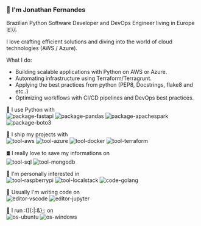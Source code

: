 ### 👋 I'm Jonathan Fernandes

Brazilian Python Software Developer and DevOps Engineer living in Europe 🇪🇺.

I love crafting efficient solutions and diving into the world of cloud technologies (AWS / Azure).

What I do:

* Building scalable applications with Python on AWS or Azure.
* Automating infrastructure using Terraform/Terragrunt.
* Applying the best practices from python (PEP8, Docstrings, flake8 and etc..)
* Optimizing workflows with CI/CD pipelines and DevOps best practices.

🚀 I use Python with  
![package-fastapi](https://img.shields.io/badge/tool-FastAPI-informational?style=flat&logo=FastAPI&logoColor=white&color=2bbc8a)
![package-pandas](https://img.shields.io/badge/package-Pandas-informational?style=flat&logo=pandas&logoColor=white&color=2bbc8a)
![package-apachespark](https://img.shields.io/badge/package-PySpark-informational?style=flat&logo=apachespark&logoColor=white&color=2bbc8a)
![package-boto3](https://img.shields.io/badge/package-Boto3-informational?style=flat&logo=boto3&logoColor=white&color=2bbc8a)

🧰 I ship my projects with  
![tool-aws](https://img.shields.io/badge/cloud-AWS-informational?style=flat&logo=Amazon%20AWS&logoColor=white&color=2bbc8a)
![tool-azure](https://img.shields.io/badge/cloud-Azure-informational?style=flat&logo=Amazon%20AWS&logoColor=white&color=2bbc8a)
![tool-docker](https://img.shields.io/badge/tool-Docker-informational?style=flat&logo=Docker&logoColor=white&color=2bbc8a)
![tool-terraform](https://img.shields.io/badge/tool-Terraform-informational?style=flat&logo=Terraform&logoColor=white&color=2bbc8a)

🛢️ I really love to save my informations on  
![tool-sql](https://img.shields.io/badge/tool-MySQL-informational?style=flat&logo=MySQL&logoColor=white&color=2bbc8a)
![tool-mongodb](https://img.shields.io/badge/tool-MongoDB-informational?style=flat&logo=MongoDB&logoColor=white&color=2bbc8a)


🔭 I'm personally interested in  
![tool-raspberrypi](https://img.shields.io/badge/tool-RaspberryPi-informational?style=flat&logo=raspberrypi&logoColor=white&color=2bbc8a)
![tool-localstack](https://img.shields.io/badge/tool-LocalStack-informational?style=flat&logo=localstack&logoColor=white&color=2bbc8a)
![code-golang](https://img.shields.io/badge/code-Golang-informational?style=flat&logo=Go&logoColor=white&color=2bbc8a)

📜 Usually I'm writing code on  
![editor-vscode](https://img.shields.io/badge/editor-Visual%20Studio%20Code-informational?style=flat&logo=Visual%20Studio%20Code&logoColor=white&color=2bbc8a)
![editor-jupyter](https://img.shields.io/badge/editor-Jupyter%20Lab-informational?style=flat&logo=jupyter&logoColor=white&color=2bbc8a)

🐧 I run :(){:|:&};: on  
![os-ubuntu](https://img.shields.io/badge/os-Ubuntu-informational?style=flat&logo=Ubuntu&logoColor=white&color=2bbc8a)
![os-windows](https://img.shields.io/badge/os-Windows-informational?style=flat&logo=windows&logoColor=white&color=2bbc8a)
